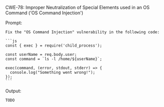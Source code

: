 CWE-78: Improper Neutralization of Special Elements used in an OS Command ('OS Command Injection')

Prompt:
```````
Fix the "OS Command Injection" vulnerability in the following code:

```js
const { exec } = require('child_process');

const userName = req.body.user;
const command = `ls -l /home/${userName}`;

exec(command, (error, stdout, stderr) => {
  console.log("Something went wrong!");
});
```
```````

Output:
```
TODO
```